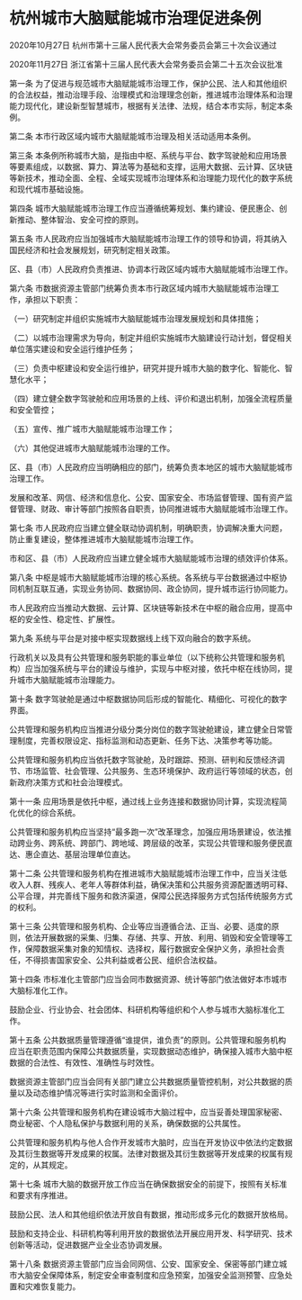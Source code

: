 # 杭州城市大脑赋能城市治理促进条例

2020年10月27日 杭州市第十三届人民代表大会常务委员会第三十次会议通过

2020年11月27日 浙江省第十三届人民代表大会常务委员会第二十五次会议批准

<!-- INFO END -->

第一条 为了促进与规范城市大脑赋能城市治理工作，保护公民、法人和其他组织的合法权益，推动治理手段、治理模式和治理理念创新，推进城市治理体系和治理能力现代化，建设新型智慧城市，根据有关法律、法规，结合本市实际，制定本条例。

第二条 本市行政区域内城市大脑赋能城市治理及相关活动适用本条例。

第三条 本条例所称城市大脑，是指由中枢、系统与平台、数字驾驶舱和应用场景等要素组成，以数据、算力、算法等为基础和支撑，运用大数据、云计算、区块链等新技术，推动全面、全程、全域实现城市治理体系和治理能力现代化的数字系统和现代城市基础设施。

第四条 城市大脑赋能城市治理工作应当遵循统筹规划、集约建设、便民惠企、创新推动、整体智治、安全可控的原则。

第五条 市人民政府应当加强城市大脑赋能城市治理工作的领导和协调，将其纳入国民经济和社会发展规划，研究制定相关政策。

区、县（市）人民政府负责推进、协调本行政区域内城市大脑赋能城市治理工作。

第六条 市数据资源主管部门统筹负责本市行政区域内城市大脑赋能城市治理工作，承担以下职责：

（一）研究制定并组织实施城市大脑赋能城市治理发展规划和具体措施；

（二）以城市治理需求为导向，制定并组织实施城市大脑建设行动计划，督促相关单位落实建设和安全运行维护任务；

（三）负责中枢建设和安全运行维护，研究并提升城市大脑的数字化、智能化、智慧化水平；

（四）建立健全数字驾驶舱和应用场景的上线、评价和退出机制，加强全流程质量和安全管控；

（五）宣传、推广城市大脑赋能城市治理工作；

（六）其他促进城市大脑赋能城市治理的工作。

区、县（市）人民政府应当明确相应的部门，统筹负责本地区的城市大脑赋能城市治理工作。

发展和改革、网信、经济和信息化、公安、国家安全、市场监督管理、国有资产监督管理、财政、审计等部门按照各自职责，协同推进城市大脑赋能城市治理工作。

第七条 市人民政府应当建立健全联动协调机制，明确职责，协调解决重大问题，防止重复建设，整体推进城市大脑赋能城市治理工作。

市和区、县（市）人民政府应当建立健全城市大脑赋能城市治理的绩效评价体系。

第八条 中枢是城市大脑赋能城市治理的核心系统。各系统与平台数据通过中枢协同机制互联互通，实现业务协同、数据协同、政企协同，提升城市运行协同能力。

市人民政府应当推动大数据、云计算、区块链等新技术在中枢的融合应用，提高中枢的安全性、稳定性、扩展性。

第九条 系统与平台是对接中枢实现数据线上线下双向融合的数字系统。

行政机关以及具有公共管理和服务职能的事业单位（以下统称公共管理和服务机构）应当加强系统与平台的建设与维护，实现与中枢对接，依托中枢在线协同，提升城市大脑赋能城市治理能力。

第十条 数字驾驶舱是通过中枢数据协同后形成的智能化、精细化、可视化的数字界面。

公共管理和服务机构应当推进分级分类分岗位的数字驾驶舱建设，建立健全日常管理制度，完善权限设定、指标监测和动态更新、任务下达、决策参考等功能。

公共管理和服务机构应当依托数字驾驶舱，及时跟踪、预测、研判和反馈经济调节、市场监管、社会管理、公共服务、生态环境保护、政府运行等领域的状态，创新政府决策方式和社会治理模式。

第十一条 应用场景是依托中枢，通过线上业务连接和数据协同计算，实现流程简化优化的综合系统。

公共管理和服务机构应当坚持“最多跑一次”改革理念，加强应用场景建设，依法推动跨业务、跨系统、跨部门、跨地域、跨层级的改革，实现公共管理和服务便民直达、惠企直达、基层治理单位直达。

第十二条 公共管理和服务机构在推进城市大脑赋能城市治理工作中，应当关注低收入人群、残疾人、老年人等群体利益，确保决策和公共服务资源配置透明可释、公平合理，并完善线下服务和救济渠道，保障公民选择服务方式包括传统服务方式的权利。

第十三条 公共管理和服务机构、企业等应当遵循合法、正当、必要、适度的原则，依法开展数据的采集、归集、存储、共享、开放、利用、销毁和安全管理等工作，保障数据采集对象的知情权、选择权，履行数据安全保护义务，承担社会责任，不得损害国家安全、公共利益或者公民、组织合法权益。

第十四条 市标准化主管部门应当会同市数据资源、统计等部门依法做好本市城市大脑标准化工作。

鼓励企业、行业协会、社会团体、科研机构等组织和个人参与城市大脑标准化工作。

第十五条 公共数据质量管理遵循“谁提供，谁负责”的原则。公共管理和服务机构应当在职责范围内保障公共数据质量，实现数据动态维护，确保接入城市大脑中枢数据的合法性、有效性、准确性与时效性。

数据资源主管部门应当会同有关部门建立公共数据质量管控机制，对公共数据的质量以及动态维护情况等进行实时监测和全面评价。

第十六条 公共管理和服务机构在建设城市大脑过程中，应当妥善处理国家秘密、商业秘密、个人隐私保护与数据利用的关系，确保数据的公共属性。

公共管理和服务机构与他人合作开发城市大脑时，应当在开发协议中依法约定数据及其衍生数据等开发成果的权属。法律对数据及其衍生数据等开发成果的权属有规定的，从其规定。

第十七条 城市大脑的数据开放工作应当在确保数据安全的前提下，按照有关标准和要求有序推进。

鼓励公民、法人和其他组织依法开放自有数据，推动形成多元化的数据开放格局。

鼓励和支持企业、科研机构等利用开放的数据依法开展应用开发、科学研究、技术创新等活动，促进数据产业全业态协调发展。

第十八条 数据资源主管部门应当会同网信、公安、国家安全、保密等部门建立城市大脑安全保障体系，制定安全审查制度和应急预案，加强安全监测预警、应急处置和灾难恢复能力。